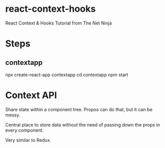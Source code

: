 # react-context-hooks

React Context &amp; Hooks Tutorial from The Net Ninja

# Steps


## contextapp

npx create-react-app contextapp
cd contextapp
npm start


# Context API

Share state within a component tree. Propos can do that, but it can be messy.

Central place to store data without the need of passing down the props in every component.

Very similar to Redux.




